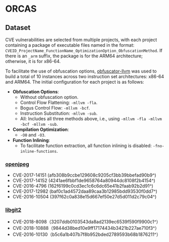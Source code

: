 # ORCAS

## Dataset

CVE vulnerabilities are selected from multiple projects, with each project containing a package of executable files named in the format: `CVEID_ProjectName_FunctionName_OptimizationOption_ObfuscationMethod`. If there is an `_arm` suffix, the package is for the ARM64 architecture; otherwise, it is for x86-64.

To facilitate the use of obfuscation options, [obfuscator-llvm](https://github.com/obfuscator-llvm/obfuscator) was used to build a total of 10 instances across two instruction set architectures: x86-64 and ARM64. The initial configuration for each project is as follows:

- **Obfuscation Options**:
  - Without obfuscation option.
  - Control Flow Flattening: `-mllvm -fla`.
  - Bogus Control Flow: `-mllvm -bcf`.
  - Instruction Substitution: `-mllvm -sub`.
  - All: Includes all three methods above, i.e., using `-mllvm -fla -mllvm -bcf -mllvm -sub`.
- **Compilation Optimization**:
  - `-O0` and `-O3`.
- **Function Inlining**:
  - To facilitate function extraction, all function inlining is disabled: `-fno-inline-functions`.


### [openjpeg](https://github.com/uclouvain/openjpeg)

- CVE-2017-14151 (afb308b9ccbe129608c9205cf3bb39bbefad90b9^)
- CVE-2017-14152 (4241ae6fbbf1de9658764a80944dc8108f2b4154^)
- CVE-2016-4796 (162f6199c0cd3ec1c6c6dc65e41b2faab92b2d91^)
- CVE-2017-12982 (baf0c1ad4572daa89caa3b12985bdd93530f0dd7^)
- CVE-2016-10504 (397f62c0a838e15d667ef50e27d5d011d2c79c04^)

### [libgit2](https://github.com/libgit2/libgit2)

- CVE-2018-8098（3207ddb0103543da8ad2139ec6539f590f9900c1^）
- CVE-2018-10888（9844d38bed10e9ff17174434b3421b227ae710f3^）
- CVE-2016-10130（b5c6a1b407b7f8b952bded2789593b68b1876211^）

